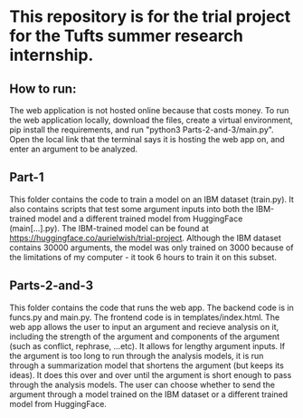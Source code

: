 <h1>This repository is for the trial project for the Tufts summer research internship.</h1>

<h2>How to run:</h2> The web application is not hosted online because that costs money. To run the web application locally, download the files, create a virtual environment, pip install the requirements, and run "python3 Parts-2-and-3/main.py". Open the local link that the terminal says it is hosting the web app on, and enter an argument to be analyzed.

<h2>Part-1</h2> This folder contains the code to train a model on an IBM dataset (train.py). It also contains scripts that test some argument inputs into both the IBM-trained model and a different trained model from HuggingFace (main[...].py). The IBM-trained model can be found at <a href="https://huggingface.co/aurielwish/trial-project">https://huggingface.co/aurielwish/trial-project</a>. Although the IBM dataset contains 30000 arguments, the model was only trained on 3000 because of the limitations of my computer - it took 6 hours to train it on this subset.

<h2>Parts-2-and-3</h2> This folder contains the code that runs the web app. The backend code is in funcs.py and main.py. The frontend code is in templates/index.html. The web app allows the user to input an argument and recieve analysis on it, including the strength of the argument and components of the argument (such as conflict, rephrase, ...etc). It allows for lengthy argument inputs. If the argument is too long to run through the analysis models, it is run through a summarization model that shortens the argument (but keeps its ideas). It does this over and over until the argument is short enough to pass through the analysis models. The user can choose whether to send the argument through a model trained on the IBM dataset or a different trained model from HuggingFace.
